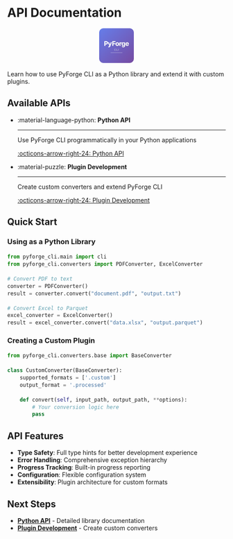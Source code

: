 # API Documentation

<div align="center">
  <img src="../../assets/icon_pyforge_forge.svg" alt="PyForge CLI" width="80" height="80">
</div>

Learn how to use PyForge CLI as a Python library and extend it with custom plugins.

## Available APIs

<div class="grid cards" markdown>

-   :material-language-python: **Python API**

    ---

    Use PyForge CLI programmatically in your Python applications

    [:octicons-arrow-right-24: Python API](python-api.md)

-   :material-puzzle: **Plugin Development**

    ---

    Create custom converters and extend PyForge CLI

    [:octicons-arrow-right-24: Plugin Development](plugin-development.md)

</div>

## Quick Start

### Using as a Python Library

```python
from pyforge_cli.main import cli
from pyforge_cli.converters import PDFConverter, ExcelConverter

# Convert PDF to text
converter = PDFConverter()
result = converter.convert("document.pdf", "output.txt")

# Convert Excel to Parquet
excel_converter = ExcelConverter()
result = excel_converter.convert("data.xlsx", "output.parquet")
```

### Creating a Custom Plugin

```python
from pyforge_cli.converters.base import BaseConverter

class CustomConverter(BaseConverter):
    supported_formats = ['.custom']
    output_format = '.processed'
    
    def convert(self, input_path, output_path, **options):
        # Your conversion logic here
        pass
```

## API Features

- **Type Safety**: Full type hints for better development experience
- **Error Handling**: Comprehensive exception hierarchy
- **Progress Tracking**: Built-in progress reporting
- **Configuration**: Flexible configuration system
- **Extensibility**: Plugin architecture for custom formats

## Next Steps

- **[Python API](python-api.md)** - Detailed library documentation
- **[Plugin Development](plugin-development.md)** - Create custom converters